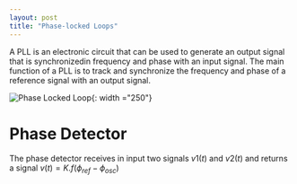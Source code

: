 ```yaml
---
layout: post
title: "Phase-locked Loops"
---
```



A PLL is an electronic circuit that can be used to generate an output signal that is synchronizedin frequency and phase with an input signal.
The main function of a PLL is to track and synchronize the frequency and phase of a reference signal with an output signal.

![Phase Locked Loop]({{site.baseurl}}/assets/images/pll.svg "Analog phase locked loop"){: width ="250"}

Phase Detector
==============

The phase detector receives in input two signals $v1(t)$ and $v2(t)$ and returns a signal $v(t)=K.f(\phi_{ref}-\phi_{osc})$ 